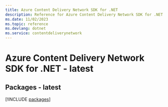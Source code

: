 ```yaml
---
title: Azure Content Delivery Network SDK for .NET
description: Reference for Azure Content Delivery Network SDK for .NET
ms.date: 11/02/2023
ms.topic: reference
ms.devlang: dotnet
ms.service: contentdeliverynetwork
---
```

# Azure Content Delivery Network SDK for .NET - latest
## Packages - latest
[!INCLUDE [packages](content-delivery-network-index.md)]